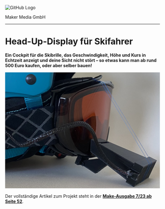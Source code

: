 ![GitHub Logo](http://www.heise.de/make/icons/make_logo.png)

Maker Media GmbH

***

# Head-Up-Display für Skifahrer

**Ein Cockpit für die Skibrille, das Geschwindigkeit, Höhe und Kurs in Echtzeit
anzeigt und deine Sicht nicht stört – so etwas kann man ab rund 500 Euro
kaufen, oder aber selber bauen!**

![Aufmacherbild aus dem Heft](./doc/Aufmacher.JPG)

Der vollständige Artikel zum Projekt steht in der **[Make-Ausgabe 7/23 ab Seite 52](https://www.heise.de/select/make/2023/7)**.
